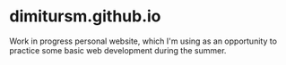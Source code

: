 # dimitursm.github.io

Work in progress personal website, which I'm using as an opportunity to practice some basic web development during the summer.
